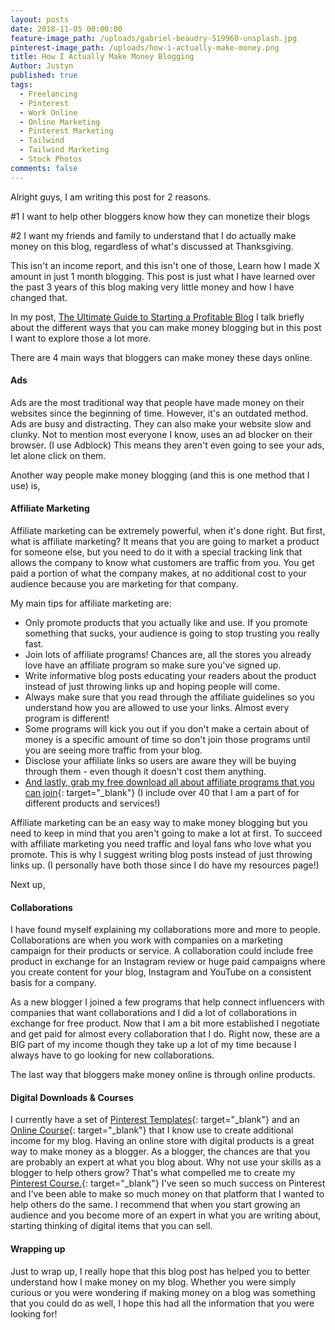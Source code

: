 ```yaml
---
layout: posts
date: 2018-11-05 00:00:00
feature-image_path: /uploads/gabriel-beaudry-519960-unsplash.jpg
pinterest-image_path: /uploads/how-i-actually-make-money.png
title: How I Actually Make Money Blogging
Author: Justyn
published: true
tags:
  - Freelancing
  - Pinterest
  - Work Online
  - Online Marketing
  - Pinterest Marketing
  - Tailwind
  - Tailwind Marketing
  - Stock Photos
comments: false
---
```


Alright guys, I am writing this post for 2 reasons. 

#1 I want to help other bloggers know how they can monetize their blogs

#2 I want my friends and family to understand that I do actually make money on this blog, regardless of what's discussed at Thanksgiving. 

This isn't an income report, and this isn't one of those, Learn how I made X amount in just 1 month blogging. This post is just what I have learned over the past 3 years of this blog making very little money and how I have changed that. 

In my post, [The ](__notset__)[Ultimate Guide to Starting a Profitable Blog](/the-ultimate-guide-to-starting-a-profitable-blog/) I talk briefly about the different ways that you can make money blogging but in this post I want to explore those a lot more. 

There are 4 main ways that bloggers can make money these days online. 

#### Ads

Ads are the most traditional way that people have made money on their websites since the beginning of time. However, it's an outdated method. Ads are busy and distracting. They can also make your website slow and clunky. Not to mention most everyone I know, uses an ad blocker on their browser. (I use Adblock) This means they aren't even going to see your ads, let alone click on them. 

Another way people make money blogging (and this is one method that I use) is, 

#### Affiliate Marketing

Affiliate marketing can be extremely powerful, when it's done right. But first, what is affiliate marketing? It means that you are going to market a product for someone else, but you need to do it with a special tracking link that allows the company to know what customers are traffic from you. You get paid a portion of what the company makes, at no additional cost to your audience because you are marketing for that company. 

My main tips for affiliate marketing are: 

* Only promote products that you actually like and use. If you promote something that sucks, your audience is going to stop trusting you really fast.
* Join lots of affiliate programs! Chances are, all the stores you already love have an affiliate program so make sure you've signed up. 
* Write informative blog posts educating your readers about the product instead of just throwing links up and hoping people will come. 
* Always make sure that you read through the affiliate guidelines so you understand how you are allowed to use your links. Almost every program is different! 
* Some programs will kick you out if you don't make a certain about of money is a specific amount of time so don't join those programs until you are seeing more traffic from your blog.
* Disclose your affiliate links so users are aware they will be buying through them - even though it doesn't cost them anything. 
* [And lastly, grab my free download all about affiliate programs that you can join](https://www.subscribepage.com/affiliate-bloggers){: target="_blank"} (I include over 40 that I am a part of for different products and services!)

Affiliate marketing can be an easy way to make money blogging but you need to keep in mind that you aren't going to make a lot at first. To succeed with affiliate marketing you need traffic and loyal fans who love what you promote. This is why I suggest writing blog posts instead of just throwing links up. (I personally have both those since I do have my resources page!)

Next up, 

#### Collaborations

I have found myself explaining my collaborations more and more to people. Collaborations are when you work with companies on a marketing campaign for their products or service. A collaboration could include free product in exchange for an Instagram review or huge paid campaigns where you create content for your blog, Instagram and YouTube on a consistent basis for a company. 

As a new blogger I joined a few programs that help connect influencers with companies that want collaborations and I did a lot of collaborations in exchange for free product. Now that I am a bit more established I negotiate and get paid for almost every collaboration that I do. Right now, these are a BIG part of my income though they take up a lot of my time because I always have to go looking for new collaborations. 

The last way that bloggers make money online is through online products. 

#### Digital Downloads & Courses

I currently have a set of [Pinterest Templates](https://justynjen.teachable.com/p/pinterest-playbook){: target="_blank"} and an [Online Course](https://justynjen.teachable.com/p/pinterest-playbook-course){: target="_blank"} that I know use to create additional income for my blog. Having an online store with digital products is a great way to make money as a blogger. As a blogger, the chances are that you are probably an expert at what you blog about. Why not use your skills as a blogger to help others grow? That's what compelled me to create my [Pinterest Course.](https://justynjen.teachable.com/p/pinterest-playbook-course){: target="_blank"} I've seen so much success on Pinterest and I've been able to make so much money on that platform that I wanted to help others do the same. I recommend that when you start growing an audience and you become more of an expert in what you are writing about, starting thinking of digital items that you can sell. 

#### Wrapping up

Just to wrap up, I really hope that this blog post has helped you to better understand how I make money on my blog. Whether you were simply curious or you were wondering if making money on a blog was something that you could do as well, I hope this had all the information that you were looking for!